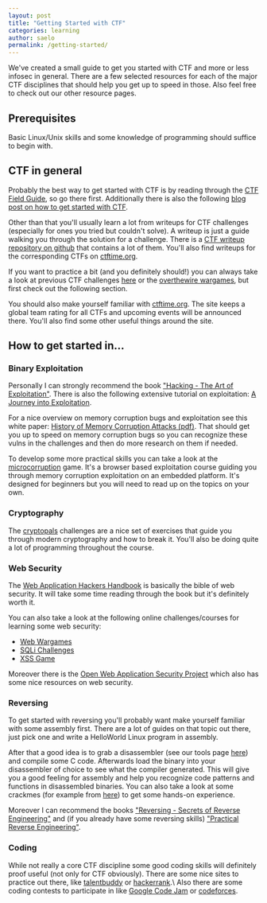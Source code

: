 ```yaml
---
layout: post
title: "Getting Started with CTF"
categories: learning
author: saelo
permalink: /getting-started/
---
```


We've created a small guide to get you started with CTF and more or less infosec in general. There are a few selected resources for each of the major CTF disciplines that should help you get up to speed in those. Also feel free to check out our other resource pages.

## Prerequisites

Basic Linux/Unix skills and some knowledge of programming should suffice to begin with.

## CTF in general

Probably the best way to get started with CTF is by reading through the [CTF Field Guide](https://trailofbits.github.io/ctf/), so go there first. Additionally there is also the following [blog post on how to get started with CTF](http://www.endgame.com/blog/how-to-get-started-in-ctf.html).

Other than that you'll usually learn a lot from writeups for CTF challenges (especially for ones you tried but couldn't solve). A writeup is just a guide walking you through the solution for a challenge. There is a [CTF writeup repository on github](https://github.com/ctfs/write-ups) that contains a lot of them. You'll also find writeups for the corresponding CTFs on [ctftime.org](https://ctftime.org/).

If you want to practice a bit (and you definitely should!) you can always take a look at previous CTF challenges [here](http://repo.shell-storm.org/CTF/) or the [overthewire wargames](http://overthewire.org/wargames/), but first check out the following section.

You should also make yourself familiar with [ctftime.org](https://ctftime.org/). The site keeps a global team rating for all CTFs and upcoming events will be announced there. You'll also find some other useful things around the site.

## How to get started in...

### Binary Exploitation

Personally I can strongly recommend the book ["Hacking - The Art of Exploitation"](http://www.nostarch.com/hacking2.htm).
There is also the following extensive tutorial on exploitation: [A Journey into Exploitation](http://myne-us.blogspot.de/2010/08/from-0x90-to-0x4c454554-journey-into.html).

For a nice overview on memory corruption bugs and exploitation see this white paper: [History of Memory Corruption Attacks (pdf)](https://media.blackhat.com/bh-us-10/whitepapers/Meer/BlackHat-USA-2010-Meer-History-of-Memory-Corruption-Attacks-wp.pdf).
That should get you up to speed on memory corruption bugs so you can recognize these vulns in the challenges and then do more research on them if needed.

To develop some more practical skills you can take a look at the [microcorruption](https://microcorruption.com) game. It's a browser based exploitation course guiding you through memory corruption exploitation on an embedded platform. It's designed for beginners but you will need to read up on the topics on your own.

### Cryptography

The [cryptopals](http://cryptopals.com/) challenges are a nice set of exercises that guide you through modern cryptography and how to break it. You'll also be doing quite a lot of programming throughout the course.

### Web Security

The [Web Application Hackers Handbook](http://mdsec.net/wahh/) is basically the bible of web security. It will take some time reading through the book but it's definitely worth it.

You can also take a look at the following online challenges/courses for learning some web security:

- [Web Wargames](http://overthewire.org/wargames/natas/)
- [SQLi Challenges](http://www.zixem.altervista.org/SQLi/)
- [XSS Game](https://xss-game.appspot.com/)

Moreover there is the [Open Web Application Security Project](https://www.owasp.org) which also has some nice resources on web security.

### Reversing

To get started with reversing you'll probably want make yourself familiar with some assembly first. There are a lot of guides on that topic out there, just pick one and write a HelloWorld Linux program in assembly.

After that a good idea is to grab a disassembler (see our tools page [here](/tools)) and compile some C code. Afterwards load the binary into your disassembler of choice to see what the compiler generated. This will give you a good feeling for assembly and help you recognize code patterns and functions in disassembled binaries.
You can also take a look at some crackmes (for example from [here](http://www.crackmes.de/)) to get some hands-on experience.

Moreover I can recommend the books ["Reversing - Secrets of Reverse Engineering"](http://eu.wiley.com/WileyCDA/WileyTitle/productCd-0764574817.html) and (if you already have some reversing skills) ["Practical Reverse Engineering"](http://eu.wiley.com/WileyCDA/WileyTitle/productCd-1118787315,subjectCd-CSJ0.html).

### Coding

While not really a core CTF discipline some good coding skills will definitely proof useful (not only for CTF obviously). There are some nice sites to practice out there, like [talentbuddy](http://www.talentbuddy.co/) or [hackerrank](https://www.hackerrank.com/).\\
Also there are some coding contests to participate in like [Google Code Jam](https://code.google.com/codejam/) or [codeforces](http://codeforces.com/).
